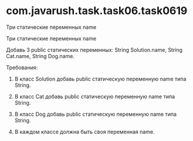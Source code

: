 # com.javarush.task.task06.task0619
Три статические переменных name

Три статические переменных name

Добавь 3 public статических переменных: String Solution.name, String Cat.name, String Dog.name.





Требования:

1. В класс Solution добавь public статическую переменную name типа String.

2. В класс Cat добавь public статическую переменную name типа String.

3. В класс Dog добавь public статическую переменную name типа String.

4. В каждом классе должна быть своя переменная name.
